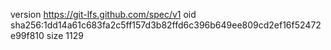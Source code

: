 version https://git-lfs.github.com/spec/v1
oid sha256:1dd14a61c683fa2c5ff157d3b82ffd6c396b649ee809cd2ef16f52472e99f810
size 1129
